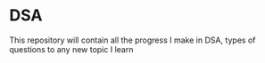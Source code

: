 # DSA
This repository will contain all the progress I make in DSA, types of questions to any new topic I learn
